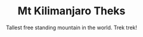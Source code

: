 ---
layout: destination
category: treks-and-other-activities
permalink: /:categories/:title/
title: Mt Kilimanjaro Theks
subtitle: "Tallest free standing mountain in the world. Trek trek!"

sys:
  icon: 🏞️ 
  circuit: Northen Circuit
  review: "The Roof of Africa"
  price: N/A
  best_time: 🌞 Jan-Mar &amp; Jun to Oct 
  accommodation:
    five_star: "N/A"
    mid_star: "N/A" 
    camp: "N/A"
  image:
    alt: Mt.Kilimanjaro
    url: "./img/uploads/kilimanjaro_with_elephant_herd_kibokoland-adventure.png"

image_corousel:
  - image: "./img/uploads/kilimanjaro_with_elephant_herd_kibokoland-adventure.png"

overview:


  intro:
    - paragraph: "At  5,896m Mt.Kilimanjaro, Africa’s highest mountain and one of the continent’s magnificient sights. It’s located near Moshi town and is a protected area carefully regulated for climbers to enjoy the trekking and hiking. Since the high altitudes are full of snow caps and ice on its peak with a crater in it. It has three main volcanic peaks including Kibo, Mawenzi, and Shira. It’s a mystery wreathed in clouds meaning Mountain of Light, Mount of Greatness or Mountain of Caravans. "

    - paragraph: "In the lower slopes much of it is cultivated main purpose for subsistence and cash sale. The farmland includes coffee, banana, cassava and maize crop. Without forgetting that there is also existence of national park, including the fact that outside the national park there is subdivisions of small plots. Once inside the park there is thick lowland forest that breaks into alpine meadows once the air begins to thin." 
    - paragraph: "Mount Kilimanjaro national park has these kinds of animals like giraffes, warthogs, water buffalo, Colobus monkeys, blue monkeys, bush buck and did dik, many many birds around. Abit of luck to spot elephants and hyenas."

    - paagraph: "For the climbers there are three good routes that must be used to reach Kilimanjaro’s peak. Beginning with Marangu routes where is the starting point of the journey and also Lemosh/shira route, Umbwe route, and then Rongai route and lastly Northern circuit route. It’s challenging though it needs passion and good health status."

  
  tour_details:
    when: "open for tours and activities 9am - 4.30pm every day of the year"
    duration: "4 Hours"
    language: "English"
    transport: "Toyota Landcruiser."

  setting:
    activities: "birding, wild watching and trekking "
    hashtags: |
      " Snow or icy mountain #️⃣ 5896 metre above the sea level #️⃣ three main volcanic peaks #️⃣  crater at the outer peak is 3km long and 2km wide #️⃣  Inner crater 1,300m in diameter"

  included:
    - item: Professional guides
    - item: All meals
    - item: Mineral water
    - item: Hard working team and supportive
    - item: Fair wages
    - item: Quality waterproof, mountain hardware tents
    - item: Solid safety and crisis management procedures
    - item: Roomy dining tents with table and chairs
    - item: Emergency oxygen and medical kits

  excluded:
    - item: Personal items
    - item: Alcoholic beverages



  remarks:
    - note: This tour involves some walking so wear comfortable shoes.
    - note: This is not a wheelchair accessible tour.


experience:
  what_to_see:
    - paragraph: "<b>Birding safaris</b> Lucky enough this national park can praise itself having plenty of malachite sunbirds, in all areas where lobelias and protease grow, which is heath and moorland. You will have a guide to point out their voices to you. Also silvery cheeked hornbill it’s a large bird that likes eating fruits mostly lives in the forest. White necked ravens looks large, strong, scary beaks hanging around the campsites and huts in Kilimanjaro scavenging and hope for scraps."

    - paragraph: "<b>Wildlife watching</b> As you already got the vision in the introduction that there is existence of various wild animals in Kilimanjaro national park, the lower rainforest is home to many animals, including buffaloes, elephants, leopards, monkeys and elands are occasionally seen in the saddle area between Kibo and Mawenzi."


    - paragraph: "<b>Trekking Mount Kilimanjaro</b> Mount Kilimanjaro can be climbed at any time of the year but most favorable is dry season. This is from late June to October and from late December to February or early March just after the short rains and before the long rains. <br>During November and March/April, more likely the path in the forest to be slippery especially the Western Breach, covered by snow."

  
expect:
  video: 
    url: <iframe width="560" height="315" src="https://www.youtube.com/embed/MZwAfsO21-c" frameborder="0" allow="accelerometer; autoplay; encrypted-media; gyroscope; picture-in-picture" allowfullscreen></iframe>

itinerary:
  - paragraph: " <b>Trek Marangu route </b> A trek in this route is typically sold as for night to five day return package, the extra night is recommended to help you acclimatize especially if you have just flown into Tanzania or from lowlands."

  - paragraph: "<b>Machame route</b> A spectacular day contouring the southern slopes before approaching the summit via the top section of the Mweka route. Usually six or seven day return."
  - paragraph: "<b>Umbwe route </b> it’s a steeper route with a more direct way to summit than other routes, having at least six day return if you can resist the temptation to gain altitude too quickly. The steep section is up the Western Breach is often covered with ice or snow that makes it impassable or dangerous. Trekkers who tend to attempt without proper acclimatization are forced to return back, so important thing is come properly equipped and travelling with reputable operator."
  - paragraph: "<b>Rongai route </b> This route is set up near the Kenyan border and goes up the northern side of the mountain."

  - paragraph: "Shira plateau route; This route is good for avoiding crowds, being challenging due to the fact that it begins at 3600m at the Shira Track trailhead. For that an extra day at Shira hut is recommended. Better chose Lemosho route, being the same with an advantage that it starts lower at Londorosi gate and is normally use eight days to get it done ( rather than six or seven for Shira plateau)"

  - paragraph: "Lemosho route; This is the most enjoyable route for scenery and acclimatization, starting two days in the forest before crossing the Shira Plateau and then joining up with the Machame route."

  - paragraph: "Northern Circuit route; The longest trip taking eight to ten days initially follows the same way as the Shira plateau route before turning north near Lava Tower and then continuing around the northern (“back”) side of Kilimanjaro before reaching the summit via Gilman’s point. "

remarks:
  - paragraph: This can be encouporated in other packeges too, please create your bucket list and send it to us to we can create you a quote!



---